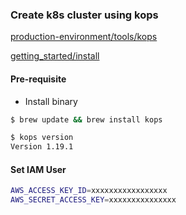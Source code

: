 ### Create k8s cluster using kops

[production-environment/tools/kops](https://kubernetes.io/docs/setup/production-environment/tools/kops/)

[getting_started/install](https://kops.sigs.k8s.io/getting_started/install/)


#### Pre-requisite

- Install binary

```bash
$ brew update && brew install kops

$ kops version            
Version 1.19.1

```


#### Set IAM User

```bash
AWS_ACCESS_KEY_ID=xxxxxxxxxxxxxxxxx
AWS_SECRET_ACCESS_KEY=xxxxxxxxxxxxxxx
```